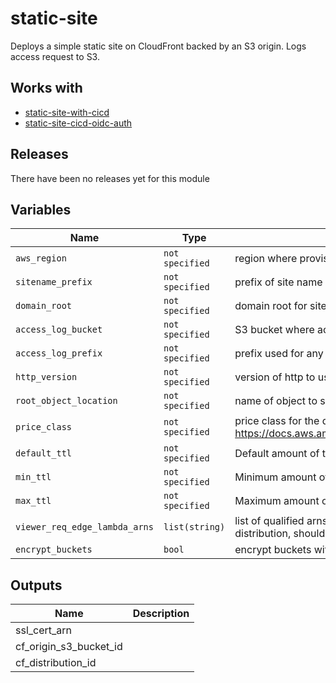 static-site
======


Deploys a simple static site on CloudFront backed by an S3 origin.  Logs access request to S3.

Works with
------

* [static-site-with-cicd](../static-site-with-cicd/README.md)
* [static-site-cicd-oidc-auth](../static-site-cicd-oidc-auth/README.md)



Releases
------


There have been no releases yet for this module

Variables
------

|Name | Type | Description | Default Value|
--- | --- | --- | ---
`aws_region` | `not specified` | region where provisioning should happen | ``
`sitename_prefix` | `not specified` | prefix of site name e.g. for www.example.com this would be www | ``
`domain_root` | `not specified` | domain root for site e.g. example.com.  This must be available in Route53. | ``
`access_log_bucket` | `not specified` | S3 bucket where access logs will be placed | ``
`access_log_prefix` | `not specified` | prefix used for any access logs written to S3 | ``
`http_version` | `not specified` | version of http to use on this site | `http2`
`root_object_location` | `not specified` | name of object to show when root of site is opened in a browser | `index.html`
`price_class` | `not specified` | price class for the distribution, for more details see here https://docs.aws.amazon.com/cloudfront/latest/APIReference/API_DistributionConfig.html | `PriceClass_All`
`default_ttl` | `not specified` | Default amount of time (in seconds) that an object is in a CloudFront cache | `60`
`min_ttl` | `not specified` | Minimum amount of time that you want objects to stay in CloudFront caches | `0`
`max_ttl` | `not specified` | Maximum amount of time (in seconds) that an object is in a CloudFront cache | `3600`
`viewer_req_edge_lambda_arns` | `list(string)` | list of qualified arns or viewer request edge lambdas which should be placed on the distribution, should all be in us-east-1 | `[]`
`encrypt_buckets` | `bool` | encrypt buckets with default AWS keys | `false`

Outputs
------

|Name | Description|
--- | ---
ssl_cert_arn | 
cf_origin_s3_bucket_id | 
cf_distribution_id | 


